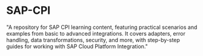# SAP-CPI
"A repository for SAP CPI learning content, featuring practical scenarios and examples from basic to advanced integrations. It covers adapters, error handling, data transformations, security, and more, with step-by-step guides for working with SAP Cloud Platform Integration."
